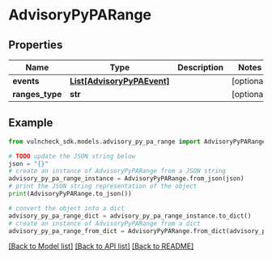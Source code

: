 # AdvisoryPyPARange


## Properties

Name | Type | Description | Notes
------------ | ------------- | ------------- | -------------
**events** | [**List[AdvisoryPyPAEvent]**](AdvisoryPyPAEvent.md) |  | [optional] 
**ranges_type** | **str** |  | [optional] 

## Example

```python
from vulncheck_sdk.models.advisory_py_pa_range import AdvisoryPyPARange

# TODO update the JSON string below
json = "{}"
# create an instance of AdvisoryPyPARange from a JSON string
advisory_py_pa_range_instance = AdvisoryPyPARange.from_json(json)
# print the JSON string representation of the object
print(AdvisoryPyPARange.to_json())

# convert the object into a dict
advisory_py_pa_range_dict = advisory_py_pa_range_instance.to_dict()
# create an instance of AdvisoryPyPARange from a dict
advisory_py_pa_range_from_dict = AdvisoryPyPARange.from_dict(advisory_py_pa_range_dict)
```
[[Back to Model list]](../README.md#documentation-for-models) [[Back to API list]](../README.md#documentation-for-api-endpoints) [[Back to README]](../README.md)


